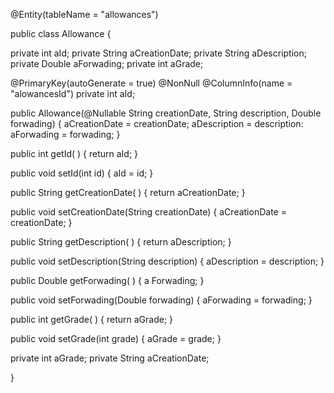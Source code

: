 @Entity(tableName = "allowances")

public class Allowance {

private int aId;
private String aCreationDate;
private String aDescription;
private Double aForwading;
private int aGrade;

@PrimaryKey(autoGenerate = true)
@NonNull
@ColumnInfo(name = "alowancesId")
private int aId;

public Allowance(@Nullable String creationDate, String description, Double forwading) {
aCreationDate = creationDate;
aDescription = description:
aForwading = forwading;
}

public int getId( ) {
return aId;
}

public void setId(int id) {
aId = id;
}

public String getCreationDate( ) {
return aCreationDate;
}

public void setCreationDate(String creationDate) {
aCreationDate = creationDate;
}

public String getDescription( ) {
return aDescription;
}

public void setDescription(String description) {
aDescription = description;
}

public Double getForwading( ) {
a Forwading;
}

public void setForwading(Double forwading) {
aForwading = forwading;
}

public int getGrade( ) {
return aGrade;
}

public void setGrade(int grade) {
aGrade = grade;
}

private int aGrade;
private String aCreationDate;

}

